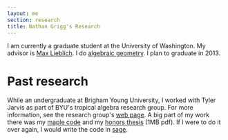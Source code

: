 ```yaml
---
layout: me
section: research
title: Nathan Grigg's Research
---
```



I am currently a graduate student at the University of Washington. My advisor is [Max Lieblich][max]. I do [algebraic geometry][ag]. I plan to graduate in 2013.

[max]: http://math.washington.edu/~lieblich
[ag]: http://en.wikipedia.org/wiki/Algebraic_geometry

# Past research

While an undergraduate at Brigham Young University, I worked with Tyler Jarvis as part of BYU's tropical algebra research group. For more information, see the research group's [web page][tropical]. A big part of my work there was my [maple code][maple] and my [honors thesis][thesis] (1MB pdf). If I were to do it over again, I would write the code in [sage][sage].

[tropical]: http://math.byu.edu/tropical
[maple]: http://math.byu.edu/tropical/maple
[thesis]: publications/thesis.pdf
[sage]: http://sagemath.org/
